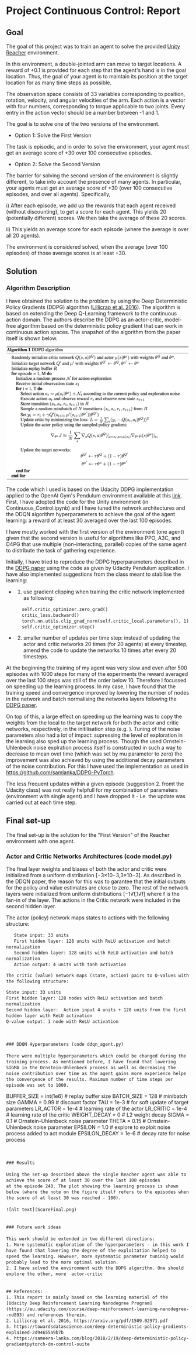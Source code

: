 # Project Continuous Control: Report

## Goal

The goal of this project was to train an agent to solve the provided [Unity Reacher](https://github.com/Unity-Technologies/ml-agents/blob/master/docs/Learning-Environment-Examples.md#reacher) environment.

In this environment, a double-jointed arm can move to target locations. A reward of +0.1 is provided for each step that the agent's hand is in the goal location. Thus, the goal of your agent is to maintain its position at the target location for as many time steps as possible.

The observation space consists of 33 variables corresponding to position, rotation, velocity, and angular velocities of the arm. Each action is a vector with four numbers, corresponding to torque applicable to two joints. Every entry in the action vector should be a number between -1 and 1.

The goal is to solve one of the two versions of the environment.
- Option 1: Solve the First Version

The task is episodic, and in order to solve the environment, your agent must get an average score of +30 over 100 consecutive episodes.
- Option 2: Solve the Second Version

The barrier for solving the second version of the environment is slightly different, to take into account the presence of many agents. In particular, your agents must get an average score of +30 (over 100 consecutive episodes, and over all agents). Specifically,

i) After each episode, we add up the rewards that each agent received (without discounting), to get a score for each agent. This yields 20 (potentially different) scores. We then take the average of these 20 scores.

ii) This yields an average score for each episode (where the average is over all 20 agents).

The environment is considered solved, when the average (over 100 episodes) of those average scores is at least +30. 

## Solution

### Algorithm Description

I have obtained the solution to the problem by using the Deep Deterministic Policy Gradients (DDPG) algorithm ([Lillicrap et al. 2016]( https://arxiv.org/pdf/1509.02971.pdf)). The algorithm is based on extending the Deep Q-Learning framework to the continuous action domain. The authors describe the DDPG as an actor-critic, model-free algorithm based on the deterministic policy gradient that can work in continuous action spaces. The snapshot of the algorithm from the paper itself is shown below.

![alt text](DDPG_Algorithm.png)

The code which I used is based on the Udacity DDPG implementation applied to the OpenAI Gym's Pendulum environment available at this [link](https://github.com/udacity/deep-reinforcement-learning/tree/master/ddpg-pendulum). First, I have adopted the code for the Unity environment (in Continuous_Control.ipynb) and I have tuned the network architectures and the DDQN algorithm hyperparameters to achieve the goal of the agent learning: a reward of at least 30 averaged over the last 100 episodes.

I have mostly worked with the first version of the environment (one agent) given that the second version is useful for algorithms like PPO, A3C, and D4PG that use multiple (non-interacting, parallel) copies of the same agent to distribute the task of gathering experience. 

Initially, I have tried to reproduce the DDPG hyperparameters described in the [DDPG paper](https://arxiv.org/pdf/1509.02971.pdf) using the code as given by Udacity Pendulum application. I have also implemented suggestions from the class meant to stabilise the learning: 
- 1. use gradient clipping when training the critic network implemented as following:
```
      self.critic_optimizer.zero_grad()
      critic_loss.backward()
      torch.nn.utils.clip_grad_norm(self.critic_local.parameters(), 1)
      self.critic_optimizer.step()
```
- 2. smaller number of updates per time step: instead of updating the actor and critic networks 20 times (for 20 agents) at every timestep, amend the code to update the networks 10 times after every 20 timesteps. 


At the beginning the training of my agent was very slow and even after 500 episodes with 1000 steps for many of the experiments the reward averaged over the last 100 steps was still of the order below 10. Therefore I focussed on speeding up the learning process.
In my case, I have found that the training speed and convergence improved by lowering the number of nodes in the network and batch normalising the networks layers following the [DDPG paper](https://arxiv.org/pdf/1509.02971.pdf).

On top of this, a large effect on speeding up the learning was to copy the weights from the local to the target network for both the actor and critic networks, respectively, in the initilisation step (e.g. ). Tuning of the noise parameters also had a lot of impact: supressing the level of exploration in the learning also sped up the learning process. Though the used Ornstein-Uhlenbeck noise explration process itself is constructed in such a way to decrease to mean ovet time (which was set by mu parameter to zero) the improvement was also achieved by using the additional decay parameters of the noise contribution. For this I have used the implementation as used in https://github.com/samlanka/DDPG-PyTorch.

The less frequent updates within a given episode (suggestion 2. fromt the Udacity class) was not really helpfull for my combination of parameters (environment with single agent) and I have dropped it - i.e. the update was carried out at each time step. 


## Final set-up

The final set-up is the solution for the "First Version" of the Reacher environment with one agent.  

### Actor and Critic Networks Architectures (code model.py)

 The final layer weights and biases of both the actor and critic were initialized from a uniform distribution [−3×10−3,3×10−3].  As described in the DDQN paper, the reason for this was to garantee that the initial outputs for the policy and value estimates are close to zero. The rest of the network layers were initialized from uniform distributions [−1√f,1√f] where f is the fan-in of the layer. The actions in the Critic network were included in the second hidden layer. 

The actor (policy) network maps states to actions with the following structure:
 ```
    State input: 33 units
    First hidden layer: 128 units with ReLU activation and batch normalization
    Second hidden layer: 128 units with ReLU activation and batch normalization
    Action output: 4 units with tanh activation
```
```
The critic (value) network maps (state, action) pairs to Q-values with the following structure:
```
    State input: 33 units
    First hidden layer: 128 nodes with ReLU activation and batch normalization
    Second hidden layer:  Action input 4 units + 128 units from the first hidden layer with ReLU activation 
    Q-value output: 1 node with ReLU activation
```


### DDQN Hyperparameters (code ddqn_agent.py)

There were multiple hyperparameters which could be changed during the training process. As mentioned before, I have found that lowering SIGMA in the Ornstein-Uhlenbeck process as well as decreasing the noise contribution over time as the agent gains more experience helps the convergence of the results. Maximum number of time steps per episode was set to 1000. 

```
BUFFER_SIZE = int(1e6)  # replay buffer size
BATCH_SIZE = 128        # minibatch size
GAMMA = 0.99            # discount factor
TAU = 1e-3              # for soft update of target parameters
LR_ACTOR = 1e-4         # learning rate of the actor 
LR_CRITIC = 1e-4        # learning rate of the critic
WEIGHT_DECAY = 0        # L2 weight decay
SIGMA = 0.1             # Ornstein-Uhlenbeck noise parameter
THETA = 0.15            # Ornstein-Uhlenbeck noise parameter
EPSILON = 1.0           # explore to exploit noise process added to act module
EPSILON_DECAY = 1e-6    # decay rate for noise process
```


### Results

Using the set-up described above the single Reacher agent was able to achieve the score of at least 30 over the last 100 episodes 
at the episode 240. The plot showing the learning process is shown below (where the note on the figure itself refers to the episodes when the score of at least 30 was reached - 100). 

![alt text](ScoreFinal.png)


### Future work ideas

This work should be extended in two different directions:
1. More systematic exploration of the hyperparameters - in this work I have found that lowering the degree of the exploitation helped to speed the learning. However, more systematic parameter tuninig would probably lead to the more optimal solution. 
2. I have solved the environment with the DDPG algorithm. One should explore the other, more  actor-critic 


## References:
1. This report is mainly based on the learning material of the [Udacity Deep Reinforcement Learning Nanodegree Program](https://eu.udacity.com/course/deep-reinforcement-learning-nanodegree--nd893) and references therein.
2. Lillicrap et al. 2016, https://arxiv.org/pdf/1509.02971.pdf
3. https://towardsdatascience.com/deep-deterministic-policy-gradients-explained-2d94655a9b7b
4. https://sameera-lanka.com/blog/2018/2/19/deep-deterministic-policy-gradientpytorch-dm-control-suite

